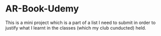 # AR-Book-Udemy
 
This is a mini project which is a part of a list I need to submit in order to justify what I learnt in the classes (which my club cunducted) held.
